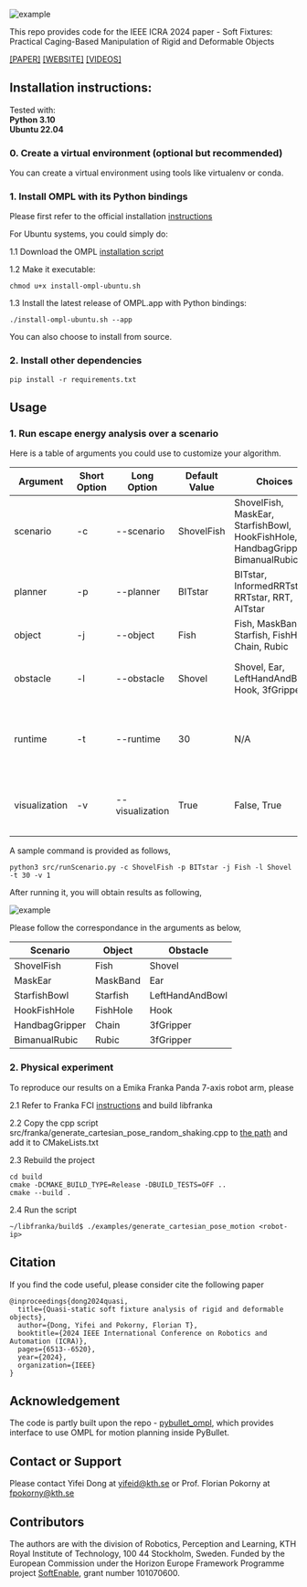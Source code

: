 ![example](results/ICRA2024/others/soft-fixture-scenarios.png)

This repo provides code for the IEEE ICRA 2024 paper - Soft Fixtures: Practical Caging-Based Manipulation of Rigid and Deformable Objects

[[PAPER]](https://arxiv.org/abs/2309.01224) [[WEBSITE]](https://sites.google.com/view/softfixture/home) [[VIDEOS]](https://www.youtube.com/playlist?list=PLYP3395168-Swf4ZDVI4SwARKKHaQ84HB)

## Installation instructions:

Tested with:<br>
**Python 3.10**<br>
**Ubuntu 22.04**

### 0. Create a virtual environment (optional but recommended)

You can create a virtual environment using tools like virtualenv or conda. 

### 1. Install OMPL with its Python bindings

Please first refer to the official installation [instructions](https://ompl.kavrakilab.org/installation.html)

For Ubuntu systems, you could simply do:

1.1 Download the OMPL [installation script](https://ompl.kavrakilab.org/install-ompl-ubuntu.sh)

1.2 Make it executable:
```
chmod u+x install-ompl-ubuntu.sh
```

1.3 Install the latest release of OMPL.app with Python bindings:
```
./install-ompl-ubuntu.sh --app
```

You can also choose to install from source.

### 2. Install other dependencies
```
pip install -r requirements.txt
```

## Usage

### 1. Run escape energy analysis over a scenario

Here is a table of arguments you could use to customize your algorithm.

| Argument        | Short Option | Long Option       | Default Value       | Choices                      | Description                                                                                                                                      |
|-----------------|--------------|-------------------|---------------------|------------------------------|--------------------------------------------------------------------------------------------------------------------------------------------------|
| scenario        | -c           | --scenario        | ShovelFish          | ShovelFish, MaskEar, StarfishBowl, HookFishHole, HandbagGripper, BimanualRubic | Specify the scenario for the demo.                                                                                                                |
| planner         | -p           | --planner         | BITstar             | BITstar, InformedRRTstar, RRTstar, RRT, AITstar | Specify the optimal planner to use.                                                                                                              |
| object          | -j           | --object          | Fish                | Fish, MaskBand, Starfish, FishHole, Chain, Rubic | Specify the object to cage.                                                                                                                      |
| obstacle        | -l           | --obstacle        | Shovel              | Shovel, Ear, LeftHandAndBowl, Hook, 3fGripper | Specify the obstacle that cages the object.                                                                                                      |
| runtime         | -t           | --runtime         | 30                  | N/A                          | Specify the runtime in seconds. Must be greater than 0.                                                                                          |
| visualization   | -v           | --visualization   | True                   | False, True                  | Specify whether to visualize the PyBullet GUI.                                                                                                   |

A sample command is provided as follows,
```
python3 src/runScenario.py -c ShovelFish -p BITstar -j Fish -l Shovel -t 30 -v 1 
```

After running it, you will obtain results as following,

![example](results/ICRA2024/videos/scooping_fish.gif)

Please follow the correspondance in the arguments as below,

| Scenario        | Object             | Obstacle     |
|-----------------|--------------------|--------------|
| ShovelFish      | Fish               | Shovel       |
| MaskEar         | MaskBand           | Ear          |
| StarfishBowl    | Starfish           | LeftHandAndBowl |
| HookFishHole    | FishHole           | Hook         |
| HandbagGripper  | Chain              | 3fGripper    |
| BimanualRubic   | Rubic              | 3fGripper    |

### 2. Physical experiment

To reproduce our results on a Emika Franka Panda 7-axis robot arm, please 

2.1 Refer to Franka FCI [instructions](https://frankaemika.github.io/docs/installation_linux.html#building-from-source) and build libfranka

2.2 Copy the cpp script src/franka/generate_cartesian_pose_random_shaking.cpp to [the path](https://github.com/frankaemika/libfranka/tree/master/examples) and add it to CMakeLists.txt

2.3 Rebuild the project
```
cd build
cmake -DCMAKE_BUILD_TYPE=Release -DBUILD_TESTS=OFF ..
cmake --build .
```

2.4 Run the script
```
~/libfranka/build$ ./examples/generate_cartesian_pose_motion <robot-ip>
```

## Citation
If you find the code useful, please consider cite the following paper
```
@inproceedings{dong2024quasi,
  title={Quasi-static soft fixture analysis of rigid and deformable objects},
  author={Dong, Yifei and Pokorny, Florian T},
  booktitle={2024 IEEE International Conference on Robotics and Automation (ICRA)},
  pages={6513--6520},
  year={2024},
  organization={IEEE}
}
```

## Acknowledgement
The code is partly built upon the repo - [pybullet_ompl](https://github.com/lyfkyle/pybullet_ompl.git), which provides interface to use OMPL for motion planning inside PyBullet.

## Contact or Support
Please contact Yifei Dong at yifeid@kth.se or Prof. Florian Pokorny at fpokorny@kth.se

## Contributors
The authors are with the division of Robotics, Perception and Learning, KTH Royal Institute of Technology, 100 44 Stockholm, Sweden. Funded by the European Commission under the Horizon Europe Framework Programme project [SoftEnable](http://softenable.eu/), grant number 101070600.
